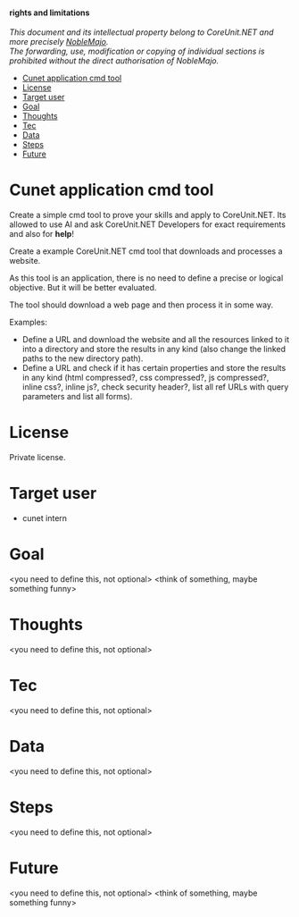 #### **rights and limitations**  
*This document and its intellectual property belong to CoreUnit.NET and more precisely [NobleMajo](https://github.com/noblemajo).*  
*The forwarding, use, modification or copying of individual sections is prohibited without the direct authorisation of NobleMajo.*

- [Cunet application cmd tool](#cunet-application-cmd-tool)
- [License](#license)
- [Target user](#target-user)
- [Goal](#goal)
- [Thoughts](#thoughts)
- [Tec](#tec)
- [Data](#data)
- [Steps](#steps)
- [Future](#future)

# Cunet application cmd tool
Create a simple cmd tool to prove your skills and apply to CoreUnit.NET.
Its allowed to use AI and ask CoreUnit.NET Developers for exact requirements and also for **help**!

Create a example CoreUnit.NET cmd tool that downloads and processes a website.

As this tool is an application, there is no need to define a precise or logical objective.
But it will be better evaluated.

The tool should download a web page and then process it in some way.

Examples:
- Define a URL and download the website and all the resources linked to it into a directory and store the results in any kind (also change the linked paths to the new directory path).
- Define a URL and check if it has certain properties and store the results in any kind (html compressed?, css compressed?, js compressed?, inline css?, inline js?, check security header?, list all ref URLs with query parameters and list all forms).

# License
Private license.

# Target user
- cunet intern

# Goal
<you need to define this, not optional>
<think of something, maybe something funny>

# Thoughts
<you need to define this, not optional>

# Tec
<you need to define this, not optional>

# Data
<you need to define this, not optional>

# Steps
<you need to define this, not optional>

# Future
<you need to define this, not optional>
<think of something, maybe something funny>